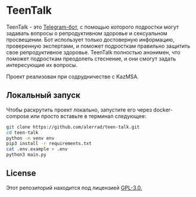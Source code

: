 # TeenTalk

TeenTalk - это [Telegram-бот](https://t.me/teen_talk_kz_bot), с помощью которого подростки могут задавать вопросы о репродуктивном здоровье и сексуальном просвещении. Бот использует только достоверную информацию, проверенную экспертами, и поможет подросткам правильно защитить свое репродуктивное здоровье. TeenTalk полностью анонимен, что поможет подросткам преодолеть стеснение, и они смогут задать интересующие их вопросы.

Проект реализован при содрудничестве с KazMSA.

## Локальный запуск

Чтобы раскрутить проект локально, запустите его через docker-compose или просто вставьте в терминал следующее:

```bash
git clone https://github.com/alerrad/teen-talk.git
cd teen-talk
python -m venv env
pip3 install -r requirements.txt
cat .env.example > .env
python3 main.py
```

## License

Этот репозиторий находится под лицензией [GPL-3.0.](./LICENSE)